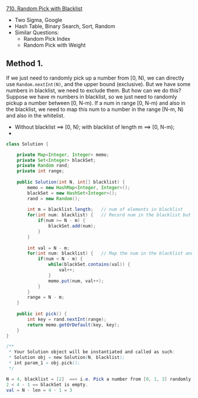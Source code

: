 [710. Random Pick with Blacklist](https://leetcode.com/problems/random-pick-with-blacklist/)

* Two Sigma, Google
* Hash Table, Binary Search, Sort, Random
* Similar Questions:
    * Random Pick Index
    * Random Pick with Weight
    
    
## Method 1. 
If we just need to randomly pick up a number from [0, N), we can directly use `Random.nextInt(N)`, and the upper bound (exclusive).
But we have some numbers in blacklist, we need to exclude them. But how can we do this?     
Suppose we have m numbers in blacklist, so we just need to randomly pickup a number between [0, N-m). 
If a num in range [0, N-m) and also in the blacklist, we need to map this num to a number in the range [N-m, N) and also in the whitelist.

* Without blacklist ==> [0, N); with blacklist of length m ==> [0, N-m);        
*  
```java 
class Solution {

    private Map<Integer, Integer> memo;
    private Set<Integer> blackSet;
    private Random rand;
    private int range;
    
    public Solution(int N, int[] blacklist) {
        memo = new HashMap<Integer, Integer>();
        blackSet = new HashSet<Integer>();
        rand = new Random();
        
        int m = blacklist.length;   // num of elements in blacklist
        for(int num: blacklist) {   // Record num in the blacklist but out of the range
            if(num >= N - m) {
                blackSet.add(num);
            }
        }
        
        int val = N - m;
        for(int num: blacklist) {   // Map the num in the blacklist and in the range to white value
            if(num < N - m) {
                while(blackSet.contains(val)) {
                    val++;
                }
                memo.put(num, val++);
            }
        }
        range = N - m;
    }
    
    public int pick() {
        int key = rand.nextInt(range);
        return memo.getOrDefault(key, key);
    }
}

/**
 * Your Solution object will be instantiated and called as such:
 * Solution obj = new Solution(N, blacklist);
 * int param_1 = obj.pick();
 */
```

```java 
N = 4, blacklist = [2]  ==> i.e. Pick a number from [0, 1, 3] randomly.
2 < 4 - 1 == blackSet is empty.
val = N - len = 4 - 1 = 3

```

